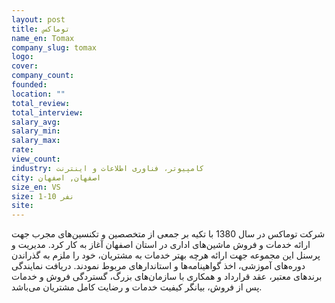 ```yaml
---
layout: post
title: توماکس
name_en: Tomax
company_slug: tomax
logo: 
cover: 
company_count:
founded:
location: ""
total_review: 
total_interview: 
salary_avg: 
salary_min: 
salary_max: 
rate: 
view_count: 
industry: کامپیوتر، فناوری اطلاعات و اینترنت
city: اصفهان, اصفهان
size_en: VS
size: 1-10 نفر
site: 
---
```


شرکت توماکس در سال 1380 با تکیه بر جمعی از متخصصین و تکنسین‌های مجرب جهت ارائه خدمات و فروش ماشین‌های اداری در استان اصفهان آغاز به کار کرد. مدیریت و پرسنل این مجموعه جهت ارائه هرچه بهتر خدمات به مشتریان، خود را ملزم به گذراندن دوره‌های آموزشی، اخذ گواهینامه‌ها و استاندار‌های مربوط نمودند. دریافت نمایندگی برندهای معتبر، عقد قرارداد و همکاری با سازمان‌‌های بزرگ، گستردگی فروش و خدمات پس از فروش، بیانگر کیفیت خدمات و رضایت کامل مشتریان می‌باشد.
